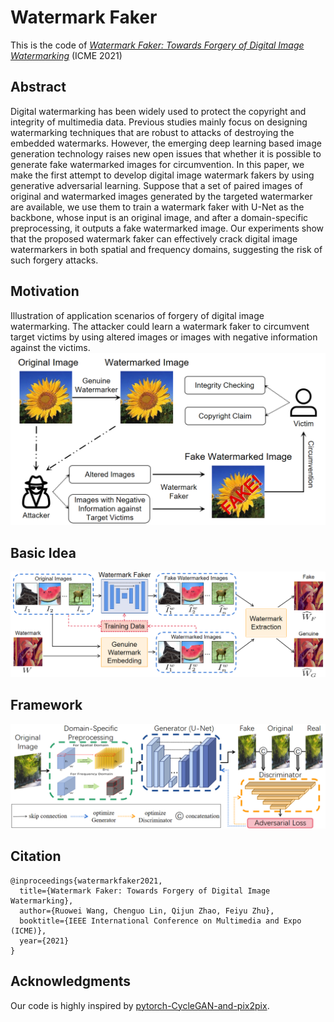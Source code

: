 # Watermark Faker

This is the code of [*Watermark Faker: Towards Forgery of Digital Image Watermarking*](https://arxiv.org/pdf/2103.12489.pdf) (ICME 2021)

## Abstract
Digital watermarking has been widely used to protect the copyright and integrity of multimedia data. Previous studies mainly focus on designing watermarking techniques that are robust to attacks of destroying the embedded watermarks. However, the emerging deep learning based image generation technology raises new open issues that whether it is possible to generate fake watermarked images for circumvention. In this paper, we make the first attempt to develop digital image watermark fakers by using generative adversarial learning. Suppose that a set of paired images of original and watermarked images generated by the targeted watermarker are available, we use them to train a watermark faker with U-Net as the backbone, whose input is an original image, and after a domain-specific preprocessing, it outputs a fake watermarked image. Our experiments show that the proposed watermark faker can effectively crack digital image watermarkers in both spatial and frequency domains, suggesting the risk of such forgery attacks.

## Motivation
Illustration of application scenarios of forgery of digital image watermarking. The attacker could learn a watermark faker to circumvent target victims by using altered images or images with negative information against the victims.
![motivation](./images/motivation.png)

## Basic Idea
![basic idea](./images/basic%20idea.png)

## Framework
![framework](./images/framework.png)


## Citation
```
@inproceedings{watermarkfaker2021,
  title={Watermark Faker: Towards Forgery of Digital Image Watermarking},
  author={Ruowei Wang, Chenguo Lin, Qijun Zhao, Feiyu Zhu},
  booktitle={IEEE International Conference on Multimedia and Expo (ICME)},
  year={2021}
}
```

## Acknowledgments
Our code is highly inspired by [pytorch-CycleGAN-and-pix2pix](https://github.com/junyanz/pytorch-CycleGAN-and-pix2pix).